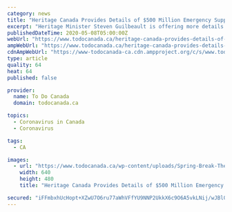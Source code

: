 ```yaml
---
category: news
title: "Heritage Canada Provides Details of $500 Million Emergency Support Fund for Arts and Culture"
excerpt: "Heritage Minister Steven Guilbeault is offering more details on which Canadian arts and culture organizations will benefit from $500 million of COVID-19 government support."
publishedDateTime: 2020-05-08T05:00:00Z
webUrl: "https://www.todocanada.ca/heritage-canada-provides-details-of-500-million-emergency-support-fund-for-arts-and-culture/"
ampWebUrl: "https://www.todocanada.ca/heritage-canada-provides-details-of-500-million-emergency-support-fund-for-arts-and-culture/amp/"
cdnAmpWebUrl: "https://www-todocanada-ca.cdn.ampproject.org/c/s/www.todocanada.ca/heritage-canada-provides-details-of-500-million-emergency-support-fund-for-arts-and-culture/amp/"
type: article
quality: 64
heat: 64
published: false

provider:
  name: To Do Canada
  domain: todocanada.ca

topics:
  - Coronavirus in Canada
  - Coronavirus

tags:
  - CA

images:
  - url: "https://www.todocanada.ca/wp-content/uploads/Spring-Break-Theatre-Camps-in-Edmonton.jpg"
    width: 640
    height: 480
    title: "Heritage Canada Provides Details of $500 Million Emergency Support Fund for Arts and Culture"

secured: "iFFmbxhUcHopt+XZwU7O6ru77aWhVFfYU9NNP2UkkX6c9O6A5vkLNij/wJBl0LxWuryoz/OrGOTytCzL5SBS8nDqpU43SUn6aICmLy5u32Nx+/FWR5WA1rQJKx6uzPAfLNidIZja6ekN15Vz2hIa+7qoJsxr/A2Gjk6YXbfrGkhpiTdgPGi7fI0hg9rMkClEeAMv0XJvULK4/+Rvzh76OFITNmqdRz/2/V58MOwK8oaep8ZWzUdVoTdcCQTEC4WEorEn/FQtiE+bD86LbdysXTIgTWrnIMRxqjmZYaVrKRwoEVzBz8R0n1Rs6m70LNPp;vUEhPg8ItNNpVUskTfbI/g=="
---
```


